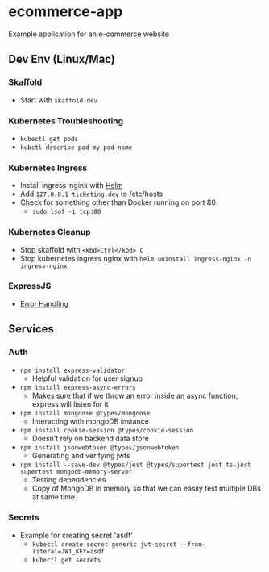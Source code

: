 # ecommerce-app

Example application for an e-commerce website

## Dev Env (Linux/Mac)

### Skaffold

- Start with `skaffold dev`

### Kubernetes Troubleshooting

- `kubectl get pods`
- `kubctl describe pod my-pod-name`

### Kubernetes Ingress

- Install ingress-nginx with [Helm](https://kubernetes.github.io/ingress-nginx/deploy/#quick-start)
- Add `127.0.0.1 ticketing.dev` to /etc/hosts
- Check for something other than Docker running on port 80
  - `sudo lsof -i tcp:80`

### Kubernetes Cleanup

- Stop skaffold with `<kbd>Ctrl</kbd> C`
- Stop kubernetes ingress nginx with `helm uninstall ingress-nginx -n ingress-nginx`

### ExpressJS

- [Error Handling](https://expressjs.com/en/guide/error-handling.html_)

## Services

### Auth

- `npm install express-validator`
  - Helpful validation for user signup
- `npm install express-async-errors`
  - Makes sure that if we throw an error inside an async function, express will listen for it
- `npm install mongoose @types/mongoose`
  - Interacting with mongoDB instance
- `npm install cookie-session @types/cookie-session`
  - Doesn't rely on backend data store
- `npm install jsonwebtoken @types/jsonwebtoken`
  - Generating and verifying jwts
- `npm install --save-dev @types/jest @types/supertest jest ts-jest supertest mongodb-memory-server`
  - Testing dependencies
  - Copy of MongoDB in memory so that we can easily test multiple DBs at same time
  
### Secrets

- Example for creating secret 'asdf'
  - `kubectl create secret generic jwt-secret --from-literal=JWT_KEY=asdf`
  - `kubectl get secrets`
